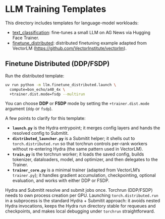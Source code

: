 # LLM Training Templates

This directory includes templates for language-model workloads:

- [text_classification](text_classification/): fine-tunes a small LLM on AG News via Hugging Face Trainer.
- [finetune_distributed](finetune_distributed/): distributed finetuning example adapted from VectorLM (https://github.com/VectorInstitute/vectorlm).

## Finetune Distributed (DDP/FSDP)

Run the distributed template:
```bash
uv run python -m llm.finetune_distributed.launch \
  compute=bon_echo/a40_4x \
  +trainer.dist.mode=fsdp --multirun
```
You can choose **DDP** or **FSDP** mode by setting the `+trainer.dist.mode` argument (`ddp` or `fsdp`).

A few points to clarify for this template:
- **`launch.py`** is the Hydra entrypoint; it merges config layers and hands the resolved config to Submitit.
- **`distributed_launcher.py`** is a Submitit helper; it shells out to `torch.distributed.run` so that torchrun controls per-rank workers without re-entering Hydra (the same pattern used in VectorLM).
- **`train.py`** is the torchrun worker; it loads the saved config, builds tokenizer, dataloaders, model, and optimizer, and then delegates to the Trainer.
- **`trainer_core.py`** is a minimal trainer (adapted from VectorLM’s `trainer.py`); it handles gradient accumulation, checkpointing, optional evaluation, and works with either DDP or FSDP.

Hydra and Submitit resolve and submit jobs once. Torchrun (DDP/FSDP) needs to own process creation per GPU. Launching `torch.distributed.run` in a subprocess is the standard Hydra + Submitit approach: it avoids nested Hydra invocations, keeps the Hydra run directory stable for requeues and checkpoints, and makes local debugging under `torchrun` straightforward.
